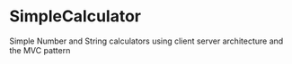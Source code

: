 # SimpleCalculator

Simple Number and String calculators using client server architecture and the MVC pattern

